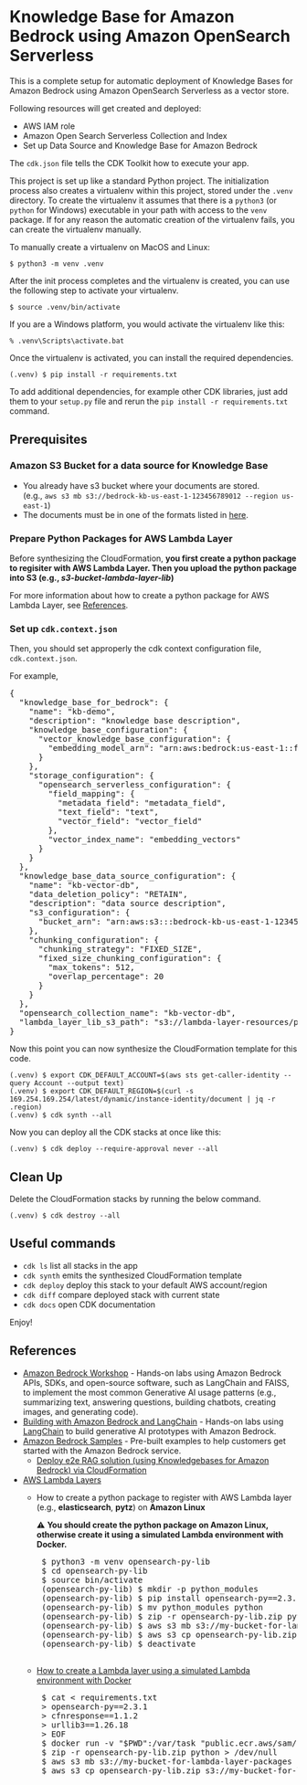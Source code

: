 
# Knowledge Base for Amazon Bedrock using Amazon OpenSearch Serverless

This is a complete setup for automatic deployment of Knowledge Bases for Amazon Bedrock using Amazon OpenSearch Serverless as a vector store.

Following resources will get created and deployed:

- AWS IAM role
- Amazon Open Search Serverless Collection and Index
- Set up Data Source and Knowledge Base for Amazon Bedrock

The `cdk.json` file tells the CDK Toolkit how to execute your app.

This project is set up like a standard Python project.  The initialization
process also creates a virtualenv within this project, stored under the `.venv`
directory.  To create the virtualenv it assumes that there is a `python3`
(or `python` for Windows) executable in your path with access to the `venv`
package. If for any reason the automatic creation of the virtualenv fails,
you can create the virtualenv manually.

To manually create a virtualenv on MacOS and Linux:

```
$ python3 -m venv .venv
```

After the init process completes and the virtualenv is created, you can use the following
step to activate your virtualenv.

```
$ source .venv/bin/activate
```

If you are a Windows platform, you would activate the virtualenv like this:

```
% .venv\Scripts\activate.bat
```

Once the virtualenv is activated, you can install the required dependencies.

```
(.venv) $ pip install -r requirements.txt
```
To add additional dependencies, for example other CDK libraries, just add
them to your `setup.py` file and rerun the `pip install -r requirements.txt`
command.

## Prerequisites

### Amazon S3 Bucket for a data source for Knowledge Base

- You already have s3 bucket where your documents are stored.<br/>
  (e.g., `aws s3 mb s3://bedrock-kb-us-east-1-123456789012 --region us-east-1`)
- The documents must be in one of the formats listed in [here](https://docs.aws.amazon.com/bedrock/latest/userguide/knowledge-base-ds.html).

### Prepare Python Packages for AWS Lambda Layer

Before synthesizing the CloudFormation, **you first create a python package to regisiter with AWS Lambda Layer.
Then you upload the python package into S3 (e.g., <i>s3-bucket-lambda-layer-lib</i>)**

For more information about how to create a python package for AWS Lambda Layer, see [References](#references).

### Set up `cdk.context.json`

Then, you should set approperly the cdk context configuration file, `cdk.context.json`.

For example,

<pre>
{
  "knowledge_base_for_bedrock": {
    "name": "kb-demo",
    "description": "knowledge base description",
    "knowledge_base_configuration": {
      "vector_knowledge_base_configuration": {
        "embedding_model_arn": "arn:aws:bedrock:us-east-1::foundation-model/amazon.titan-embed-text-v1"
      }
    },
    "storage_configuration": {
      "opensearch_serverless_configuration": {
        "field_mapping": {
          "metadata_field": "metadata_field",
          "text_field": "text",
          "vector_field": "vector_field"
        },
        "vector_index_name": "embedding_vectors"
      }
    }
  },
  "knowledge_base_data_source_configuration": {
    "name": "kb-vector-db",
    "data_deletion_policy": "RETAIN",
    "description": "data source description",
    "s3_configuration": {
      "bucket_arn": "arn:aws:s3:::bedrock-kb-us-east-1-123456789012"
    },
    "chunking_configuration": {
      "chunking_strategy": "FIXED_SIZE",
      "fixed_size_chunking_configuration": {
        "max_tokens": 512,
        "overlap_percentage": 20
      }
    }
  },
  "opensearch_collection_name": "kb-vector-db",
  "lambda_layer_lib_s3_path": "s3://lambda-layer-resources/pylambda-layer/opensearch-py-sdk-lib.zip"
}
</pre>

Now this point you can now synthesize the CloudFormation template for this code.

```
(.venv) $ export CDK_DEFAULT_ACCOUNT=$(aws sts get-caller-identity --query Account --output text)
(.venv) $ export CDK_DEFAULT_REGION=$(curl -s 169.254.169.254/latest/dynamic/instance-identity/document | jq -r .region)
(.venv) $ cdk synth --all
```

Now you can deploy all the CDK stacks at once like this:

```
(.venv) $ cdk deploy --require-approval never --all
```

## Clean Up

Delete the CloudFormation stacks by running the below command.

```
(.venv) $ cdk destroy --all
```

## Useful commands

 * `cdk ls`          list all stacks in the app
 * `cdk synth`       emits the synthesized CloudFormation template
 * `cdk deploy`      deploy this stack to your default AWS account/region
 * `cdk diff`        compare deployed stack with current state
 * `cdk docs`        open CDK documentation

Enjoy!

## References

 * [Amazon Bedrock Workshop](https://catalog.us-east-1.prod.workshops.aws/workshops/a4bdb007-5600-4368-81c5-ff5b4154f518/en-US) - Hands-on labs using Amazon Bedrock APIs, SDKs, and open-source software, such as LangChain and FAISS, to implement the most common Generative AI usage patterns (e.g., summarizing text, answering questions, building chatbots, creating images, and generating code).
 * [Building with Amazon Bedrock and LangChain](https://catalog.workshops.aws/building-with-amazon-bedrock/en-US) - Hands-on labs using [LangChain](https://github.com/langchain-ai/langchain) to build generative AI prototypes with Amazon Bedrock.
 * [Amazon Bedrock Samples](https://github.com/aws-samples/amazon-bedrock-samples) - Pre-built examples to help customers get started with the Amazon Bedrock service.
   * [Deploy e2e RAG solution (using Knowledgebases for Amazon Bedrock) via CloudFormation](https://github.com/aws-samples/amazon-bedrock-samples/tree/main/knowledge-bases/03-infra/e2e-rag-using-bedrock-kb-cfn)
 * [AWS Lambda Layers](https://docs.aws.amazon.com/lambda/latest/dg/configuration-layers.html#configuration-layers-path)
   * How to create a python package to register with AWS Lambda layer (e.g., **elasticsearch**, **pytz**) on **Amazon Linux**

      :warning: **You should create the python package on Amazon Linux, otherwise create it using a simulated Lambda environment with Docker.**
      <pre>
      $ python3 -m venv opensearch-py-lib
      $ cd opensearch-py-lib
      $ source bin/activate
      (opensearch-py-lib) $ mkdir -p python_modules
      (opensearch-py-lib) $ pip install opensearch-py==2.3.1 cfnresponse==1.1.2 urllib3==1.26.18 -t python_modules
      (opensearch-py-lib) $ mv python_modules python
      (opensearch-py-lib) $ zip -r opensearch-py-lib.zip python/
      (opensearch-py-lib) $ aws s3 mb s3://my-bucket-for-lambda-layer-packages
      (opensearch-py-lib) $ aws s3 cp opensearch-py-lib.zip s3://my-bucket-for-lambda-layer-packages/var/
      (opensearch-py-lib) $ deactivate
      </pre>
   * [How to create a Lambda layer using a simulated Lambda environment with Docker](https://aws.amazon.com/premiumsupport/knowledge-center/lambda-layer-simulated-docker/)
      <pre>
      $ cat <<EOF > requirements.txt
      > opensearch-py==2.3.1
      > cfnresponse==1.1.2
      > urllib3==1.26.18
      > EOF
      $ docker run -v "$PWD":/var/task "public.ecr.aws/sam/build-python3.10" /bin/sh -c "pip install -r requirements.txt -t python/lib/python3.10/site-packages/; exit"
      $ zip -r opensearch-py-lib.zip python > /dev/null
      $ aws s3 mb s3://my-bucket-for-lambda-layer-packages
      $ aws s3 cp opensearch-py-lib.zip s3://my-bucket-for-lambda-layer-packages/var/
      </pre>